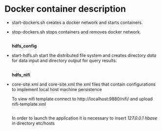 # Docker container description
* start-dockers.sh creates a docker network and starts containers.
* stop-dockers.sh stops containers and removes docker network.
  ## ##
  **hdfs_config**
* start-hdfs.sh start the distributed file system and creates directory *data* for data input
  and directory *output* for query results.
    ## ##
    **hdfs_nifi**
* core-site.xml and core-site.xml the xml files that contain configurations to implement local
  host machine persistence 
  
  To view nifi template connect to http://localhost:9880/nifi/ and upload nifi-template.xml
  ## ##
  In order to launch the application it is necessary to insert *127.0.0.1 hbase* in directory etc/hosts 
     